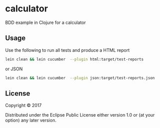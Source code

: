 # calculator

BDD example in Clojure for a calculator

## Usage

Use the following to run all tests and produce a HTML report

```bash
lein clean && lein cucumber  --plugin html:target/test-reports
```

or JSON

```bash
lein clean && lein cucumber  --plugin json:target/test-reports.json
```

## License

Copyright © 2017 

Distributed under the Eclipse Public License either version 1.0 or (at
your option) any later version.
